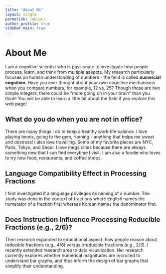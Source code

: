 ```yaml
---
title: "About Me"
layout: single
permalink: /about/
author_profile: true
sidebar_main: true
---
```

# About Me
I am a cognitive scientist who is passionate to investigate how people process, learn, and think from multiple asepcts. My research particularly focuses on human understanding of numbers - the field is called **numercial cognition**. Have you ever thought about your own cognitive mechanisms when you compare numbers, for example, 12 vs. 25? Though these are two simple integers, there could be "more going on in your brain" than you think! You will be able to learn a little bit about the field if you explore this web page! 
 
## What do you do when you are not in office? 
There are many things I do to keep a healthy work-life balance. I love playing tennis, going to the gym, running - anything that helps me sweat and destress! I also love travelling. Some of my favorite places are NYC, Paris, Tokyo, and Seoul. I love mega cities because there are always something new that I can find everytime I visit. I am also a foodie who loves to try new food, restaurants, and coffee shops. 

## Language Compatibility Effect in Processing Fractions
I first investigated if a language privileges its naming of a number. The study was done in the context of fractions where English names the numerator of a fraction first whereas Korean names the denominator first. 

## Does Instruction Influence Processing Reducible Fractions (e.g., 2/6)? 
Then research expanded to educational aspect: how people reason about reducible fractions (e.g., 4/6) versus irreducible fractions (e.g., 2/3). I recently extended research area to data visualization. Her research currently explores whether numerical magnitudes are recruited to understand bar graphs, and thus inform the design of bar graphs that simplify their understanding.